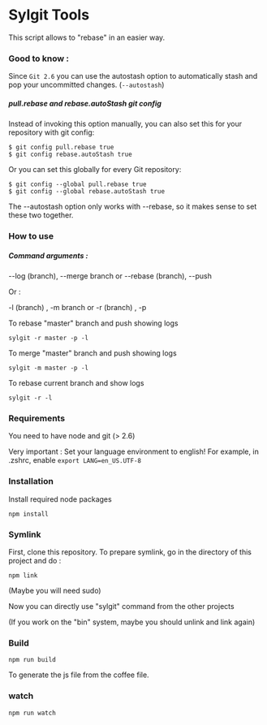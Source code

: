 # Sylgit Tools

This script allows to "rebase" in an easier way.

### Good to know :

Since `Git 2.6` you can use the autostash option to automatically stash and pop your uncommitted changes. (`--autostash`)

##### pull.rebase and rebase.autoStash git config

Instead of invoking this option manually, you can also set this for your repository with git config:

```
$ git config pull.rebase true
$ git config rebase.autoStash true
```

Or you can set this globally for every Git repository:

```
$ git config --global pull.rebase true
$ git config --global rebase.autoStash true
```

The --autostash option only works with --rebase, so it makes sense to set these two together.

### How to use

##### Command arguments :

--log (branch), --merge branch or --rebase (branch), --push

Or :

 -l (branch)  ,  -m branch     or  -r (branch)     ,  -p

To rebase "master" branch and push showing logs

```
sylgit -r master -p -l
```

To merge "master" branch and push showing logs

```
sylgit -m master -p -l
```

To rebase current branch and show logs

```
sylgit -r -l
```

### Requirements

You need to have node and git (> 2.6)

Very important : Set your language environment to english!
For example, in .zshrc, enable `export LANG=en_US.UTF-8`

### Installation

Install required node packages

```
npm install
```

### Symlink

First, clone this repository.
To prepare symlink, go in the directory of this project and do :

```
npm link
```

(Maybe you will need sudo)

Now you can directly use "sylgit" command from the other projects

(If you work on the "bin" system, maybe you should unlink and link again)

### Build

```
npm run build
```

To generate the js file from the coffee file.

### watch

```
npm run watch
```
